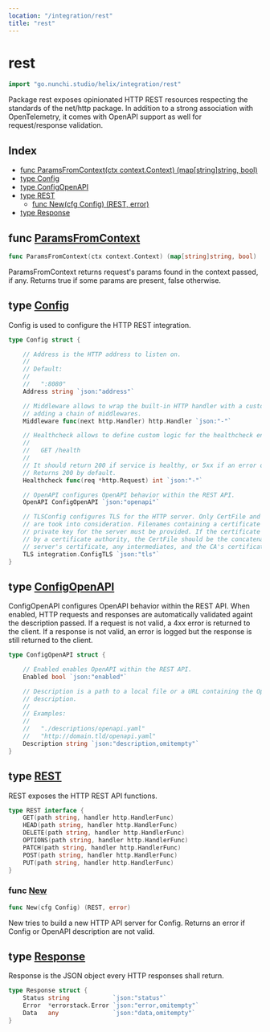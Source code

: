 ```yaml
---
location: "/integration/rest"
title: "rest"
---
```


# rest

```go
import "go.nunchi.studio/helix/integration/rest"
```

Package rest exposes opinionated HTTP REST resources respecting the standards of the net/http package. In addition to a strong association with OpenTelemetry, it comes with OpenAPI support as well for request/response validation.

## Index

- [func ParamsFromContext\(ctx context.Context\) \(map\[string\]string, bool\)](<#ParamsFromContext>)
- [type Config](<#Config>)
- [type ConfigOpenAPI](<#ConfigOpenAPI>)
- [type REST](<#REST>)
  - [func New\(cfg Config\) \(REST, error\)](<#New>)
- [type Response](<#Response>)


## func [ParamsFromContext](<https://github.com/nunchistudio/helix.go/blob/main/integration/rest/context.go#L13>)

```go
func ParamsFromContext(ctx context.Context) (map[string]string, bool)
```

ParamsFromContext returns request's params found in the context passed, if any. Returns true if some params are present, false otherwise.

## type [Config](<https://github.com/nunchistudio/helix.go/blob/main/integration/rest/config.go#L13-L43>)

Config is used to configure the HTTP REST integration.

```go
type Config struct {

    // Address is the HTTP address to listen on.
    //
    // Default:
    //
    //   ":8080"
    Address string `json:"address"`

    // Middleware allows to wrap the built-in HTTP handler with a custom one, for
    // adding a chain of middlewares.
    Middleware func(next http.Handler) http.Handler `json:"-"`

    // Healthcheck allows to define custom logic for the healthcheck endpoint at:
    //
    //   GET /health
    //
    // It should return 200 if service is healthy, or 5xx if an error occured.
    // Returns 200 by default.
    Healthcheck func(req *http.Request) int `json:"-"`

    // OpenAPI configures OpenAPI behavior within the REST API.
    OpenAPI ConfigOpenAPI `json:"openapi"`

    // TLSConfig configures TLS for the HTTP server. Only CertFile and KeyFile
    // are took into consideration. Filenames containing a certificate and matching
    // private key for the server must be provided. If the certificate is signed
    // by a certificate authority, the CertFile should be the concatenation of the
    // server's certificate, any intermediates, and the CA's certificate.
    TLS integration.ConfigTLS `json:"tls"`
}
```

## type [ConfigOpenAPI](<https://github.com/nunchistudio/helix.go/blob/main/integration/rest/config.go#L51-L64>)

ConfigOpenAPI configures OpenAPI behavior within the REST API. When enabled, HTTP requests and responses are automatically validated againt the description passed. If a request is not valid, a 4xx error is returned to the client. If a response is not valid, an error is logged but the response is still returned to the client.

```go
type ConfigOpenAPI struct {

    // Enabled enables OpenAPI within the REST API.
    Enabled bool `json:"enabled"`

    // Description is a path to a local file or a URL containing the OpenAPI
    // description.
    //
    // Examples:
    //
    //   "./descriptions/openapi.yaml"
    //   "http://domain.tld/openapi.yaml"
    Description string `json:"description,omitempty"`
}
```

## type [REST](<https://github.com/nunchistudio/helix.go/blob/main/integration/rest/rest.go#L16-L24>)

REST exposes the HTTP REST API functions.

```go
type REST interface {
    GET(path string, handler http.HandlerFunc)
    HEAD(path string, handler http.HandlerFunc)
    DELETE(path string, handler http.HandlerFunc)
    OPTIONS(path string, handler http.HandlerFunc)
    PATCH(path string, handler http.HandlerFunc)
    POST(path string, handler http.HandlerFunc)
    PUT(path string, handler http.HandlerFunc)
}
```

### func [New](<https://github.com/nunchistudio/helix.go/blob/main/integration/rest/rest.go#L52>)

```go
func New(cfg Config) (REST, error)
```

New tries to build a new HTTP API server for Config. Returns an error if Config or OpenAPI description are not valid.

## type [Response](<https://github.com/nunchistudio/helix.go/blob/main/integration/rest/response.go#L51-L55>)

Response is the JSON object every HTTP responses shall return.

```go
type Response struct {
    Status string            `json:"status"`
    Error  *errorstack.Error `json:"error,omitempty"`
    Data   any               `json:"data,omitempty"`
}
```

